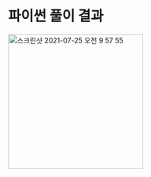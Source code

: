 # 파이썬 풀이 결과
<img width="274" alt="스크린샷 2021-07-25 오전 9 57 55" src="https://user-images.githubusercontent.com/42399580/126884426-3a220863-955f-47c4-b8f6-a6d197f8ed29.png">

